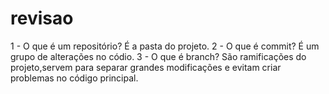 # revisao
1 - O que é um repositório?
É a pasta do projeto.
2 - O que é commit?
É um grupo de alterações no códio.
3 - O que é branch?
São ramificações do projeto,servem para separar grandes modificações
e evitam criar problemas no código principal.
